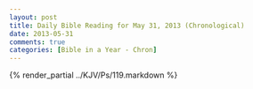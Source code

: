 ```yaml
---
layout: post
title: Daily Bible Reading for May 31, 2013 (Chronological)
date: 2013-05-31
comments: true
categories: [Bible in a Year - Chron]
---
```

{% render_partial ../KJV/Ps/119.markdown %}
